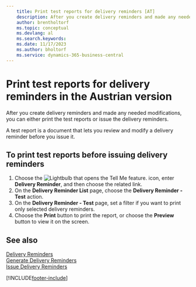 ```yaml
---
    title: Print test reports for delivery reminders [AT]
    description: After you create delivery reminders and made any needed modifications, you can either print the test reports or issue the delivery reminders.
    author: brentholtorf
    ms.topic: conceptual
    ms.devlang: al
    ms.search.keywords:
    ms.date: 11/17/2023
    ms.author: bholtorf
    ms.service: dynamics-365-business-central
---
```

# Print test reports for delivery reminders in the Austrian version

After you create delivery reminders and made any needed modifications, you can either print the test reports or issue the delivery reminders.  

A test report is a document that lets you review and modify a delivery reminder before you issue it.  

## To print test reports before issuing delivery reminders  

1.  Choose the ![Lightbulb that opens the Tell Me feature.](../../media/ui-search/search_small.png "Tell me what you want to do") icon, enter **Delivery Reminder**, and then choose the related link.  
2.  On the **Delivery Reminder List** page, choose the **Delivery Reminder - Test** action.  
3.  On the **Delivery Reminder - Test** page, set a filter if you want to print only selected delivery reminders.  
4.  Choose the **Print** button to print the report, or choose the **Preview** button to view it on the screen.  

## See also  
 [Delivery Reminders](delivery-reminders.md)   
 [Generate Delivery Reminders](how-to-generate-delivery-reminders.md)   
 [Issue Delivery Reminders](how-to-issue-delivery-reminders.md)


[!INCLUDE[footer-include](../../includes/footer-banner.md)]